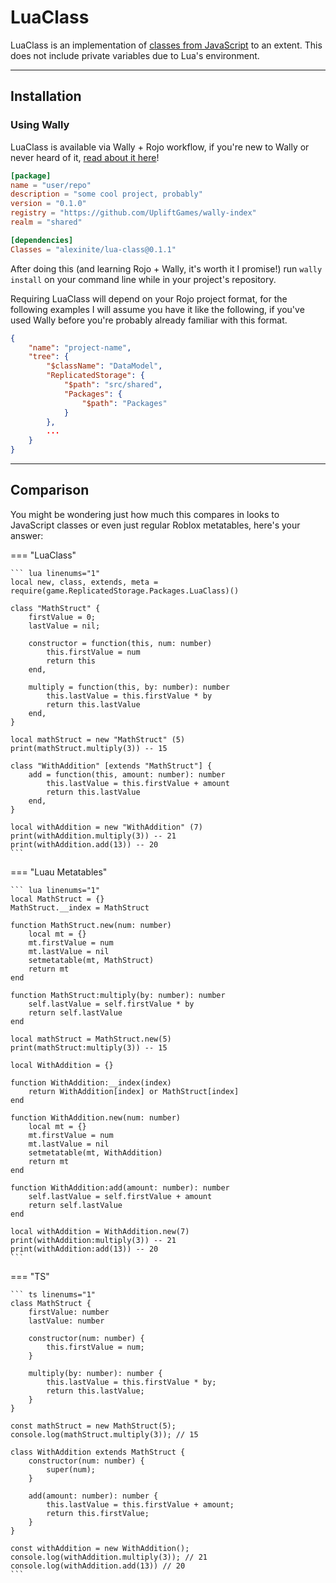 # LuaClass

LuaClass is an implementation of [classes from JavaScript](https://developer.mozilla.org/en-US/docs/Web/JavaScript/Reference/Classes) to an extent. This does not include private variables due to Lua's environment.

-----

## Installation

### Using Wally

LuaClass is available via Wally + Rojo workflow, if you're new to Wally or never heard of it, [read about it here](https://wally.run/)!

```toml title="wally.toml"
[package]
name = "user/repo"
description = "some cool project, probably"
version = "0.1.0"
registry = "https://github.com/UpliftGames/wally-index"
realm = "shared"

[dependencies]
Classes = "alexinite/lua-class@0.1.1"
```

After doing this (and learning Rojo + Wally, it's worth it I promise!) run `wally install` on your command line while in your project's repository.

Requiring LuaClass will depend on your Rojo project format, for the following examples I will assume you have it like the following, if you've used Wally before you're probably already familiar with this format.

``` json title="*.project.json"
{
    "name": "project-name",
    "tree": {
        "$className": "DataModel",
        "ReplicatedStorage": {
            "$path": "src/shared",
            "Packages": {
                "$path": "Packages"
            }
        },
        ...
    }
}
```

-----

## Comparison

You might be wondering just how much this compares in looks to JavaScript classes or even just regular Roblox metatables, here's your answer:

=== "LuaClass"

    ``` lua linenums="1"
    local new, class, extends, meta = require(game.ReplicatedStorage.Packages.LuaClass)()

    class "MathStruct" {
        firstValue = 0;
        lastValue = nil;

        constructor = function(this, num: number)
            this.firstValue = num
            return this
        end,

        multiply = function(this, by: number): number
            this.lastValue = this.firstValue * by
            return this.lastValue
        end,
    }

    local mathStruct = new "MathStruct" (5)
    print(mathStruct.multiply(3)) -- 15

    class "WithAddition" [extends "MathStruct"] {
        add = function(this, amount: number): number
            this.lastValue = this.firstValue + amount
            return this.lastValue
        end,
    }

    local withAddition = new "WithAddition" (7)
    print(withAddition.multiply(3)) -- 21
    print(withAddition.add(13)) -- 20
    ```

=== "Luau Metatables"

    ``` lua linenums="1"
    local MathStruct = {}
    MathStruct.__index = MathStruct

    function MathStruct.new(num: number)
        local mt = {}
        mt.firstValue = num
        mt.lastValue = nil
        setmetatable(mt, MathStruct)
        return mt
    end

    function MathStruct:multiply(by: number): number
        self.lastValue = self.firstValue * by
        return self.lastValue
    end

    local mathStruct = MathStruct.new(5)
    print(mathStruct:multiply(3)) -- 15

    local WithAddition = {}

    function WithAddition:__index(index)
        return WithAddition[index] or MathStruct[index]
    end

    function WithAddition.new(num: number)
        local mt = {}
        mt.firstValue = num
        mt.lastValue = nil
        setmetatable(mt, WithAddition)
        return mt
    end

    function WithAddition:add(amount: number): number
        self.lastValue = self.firstValue + amount
        return self.lastValue
    end

    local withAddition = WithAddition.new(7)
    print(withAddition:multiply(3)) -- 21
    print(withAddition:add(13)) -- 20
    ```

=== "TS"

    ``` ts linenums="1"
    class MathStruct {
        firstValue: number
        lastValue: number

        constructor(num: number) {
            this.firstValue = num;
        }

        multiply(by: number): number {
            this.lastValue = this.firstValue * by;
            return this.lastValue;
        }
    }

    const mathStruct = new MathStruct(5);
    console.log(mathStruct.multiply(3)); // 15

    class WithAddition extends MathStruct {
        constructor(num: number) {
            super(num);
        }

        add(amount: number): number {
            this.lastValue = this.firstValue + amount;
            return this.firstValue;
        }
    }

    const withAddition = new WithAddition();
    console.log(withAddition.multiply(3)); // 21
    console.log(withAddition.add(13)) // 20
    ```
